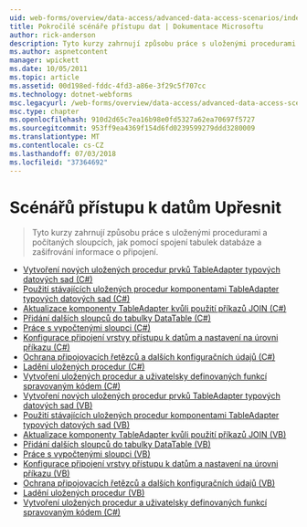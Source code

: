 ```yaml
---
uid: web-forms/overview/data-access/advanced-data-access-scenarios/index
title: Pokročilé scénáře přístupu dat | Dokumentace Microsoftu
author: rick-anderson
description: Tyto kurzy zahrnují způsobu práce s uloženými procedurami a počítaných sloupcích, jak pomocí spojení tabulek databáze a zašifrování dat informace o připojení...
ms.author: aspnetcontent
manager: wpickett
ms.date: 10/05/2011
ms.topic: article
ms.assetid: 00d198ed-fddc-4fd3-a86e-3f29c5f707cc
ms.technology: dotnet-webforms
msc.legacyurl: /web-forms/overview/data-access/advanced-data-access-scenarios
msc.type: chapter
ms.openlocfilehash: 910d2d65c7ea16b98e0fd5327a62ea70697f5727
ms.sourcegitcommit: 953ff9ea4369f154d6fd0239599279ddd3280009
ms.translationtype: MT
ms.contentlocale: cs-CZ
ms.lasthandoff: 07/03/2018
ms.locfileid: "37364692"
---
```

<a name="advanced-data-access-scenarios"></a>Scénářů přístupu k datům Upřesnit
====================
> Tyto kurzy zahrnují způsobu práce s uloženými procedurami a počítaných sloupcích, jak pomocí spojení tabulek databáze a zašifrování informace o připojení.


- [Vytvoření nových uložených procedur prvků TableAdapter typových datových sad (C#)](creating-new-stored-procedures-for-the-typed-dataset-s-tableadapters-cs.md)
- [Použití stávajících uložených procedur komponentami TableAdapter typových datových sad (C#)](using-existing-stored-procedures-for-the-typed-dataset-s-tableadapters-cs.md)
- [Aktualizace komponenty TableAdapter kvůli použití příkazů JOIN (C#)](updating-the-tableadapter-to-use-joins-cs.md)
- [Přidání dalších sloupců do tabulky DataTable (C#)](adding-additional-datatable-columns-cs.md)
- [Práce s vypočtenými sloupci (C#)](working-with-computed-columns-cs.md)
- [Konfigurace připojení vrstvy přístupu k datům a nastavení na úrovni příkazu (C#)](configuring-the-data-access-layer-s-connection-and-command-level-settings-cs.md)
- [Ochrana připojovacích řetězců a dalších konfiguračních údajů (C#)](protecting-connection-strings-and-other-configuration-information-cs.md)
- [Ladění uložených procedur (C#)](debugging-stored-procedures-cs.md)
- [Vytvoření uložených procedur a uživatelsky definovaných funkcí spravovaným kódem (C#)](creating-stored-procedures-and-user-defined-functions-with-managed-code-cs.md)
- [Vytvoření nových uložených procedur prvků TableAdapter typových datových sad (VB)](creating-new-stored-procedures-for-the-typed-dataset-s-tableadapters-vb.md)
- [Použití stávajících uložených procedur komponentami TableAdapter typových datových sad (VB)](using-existing-stored-procedures-for-the-typed-dataset-s-tableadapters-vb.md)
- [Aktualizace komponenty TableAdapter kvůli použití příkazů JOIN (VB)](updating-the-tableadapter-to-use-joins-vb.md)
- [Přidání dalších sloupců do tabulky DataTable (VB)](adding-additional-datatable-columns-vb.md)
- [Práce s vypočtenými sloupci (VB)](working-with-computed-columns-vb.md)
- [Konfigurace připojení vrstvy přístupu k datům a nastavení na úrovni příkazu (VB)](configuring-the-data-access-layer-s-connection-and-command-level-settings-vb.md)
- [Ochrana připojovacích řetězců a dalších konfiguračních údajů (VB)](protecting-connection-strings-and-other-configuration-information-vb.md)
- [Ladění uložených procedur (VB)](debugging-stored-procedures-vb.md)
- [Vytvoření uložených procedur a uživatelsky definovaných funkcí spravovaným kódem (C#)](creating-stored-procedures-and-user-defined-functions-with-managed-code-vb.md)
